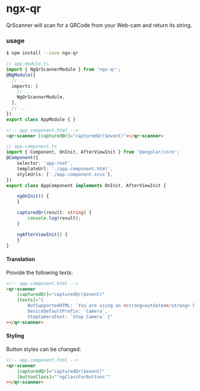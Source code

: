 # ngx-qr
QrScanner will scan for a QRCode from your Web-cam and return its string.

### usage
```bash
$ npm install --save ngx-qr
```

```typescript
// app.module.ts
import { NgQrScannerModule } from 'ngx-qr';
@NgModule({
  // ...
  imports: [
    // ...
    NgQrScannerModule,
  ],
  // ...
})
export class AppModule { }
```

```html
<!-- app.component.html -->
<qr-scanner [capturedQr]="capturedQr($event)"></qr-scanner>

```

```typescript
// app.component.ts
import { Component, OnInit, AfterViewInit } from '@angular/core';
@Component({
    selector: 'app-root',
    templateUrl: './app.component.html',
    styleUrls: ['./app.component.scss'],
})
export class AppComponent implements OnInit, AfterViewInit {

    ngOnInit() {
    }

    capturedQr(result: string) {
        console.log(result);
    }

    ngAfterViewInit() {
    }
}

```

#### Translation

Provide the following texts:

```html
<!-- app.component.html -->
<qr-scanner 
    [capturedQr]="capturedQr($event)"
    [texts]="{
        NotSupportedHTML: `You are using an <strong>outdated</strong> browser.`,
        DeviceDefaultPrefix: `Camera`,
        StopCameraText: `Stop Camera` }"    
></qr-scanner>

```

#### Styling

Button styles can be changed:

```html
<!-- app.component.html -->
<qr-scanner 
    [capturedQr]="capturedQr($event)"
    [buttonClass]="'ngClassForButtons'"    
></qr-scanner>

```
